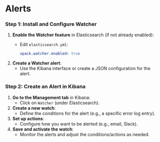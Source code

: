 # Alerts

### Step 1: Install and Configure Watcher

1. **Enable the Watcher feature** in Elasticsearch (if not already enabled):
   *   Edit `elasticsearch.yml`:

       ```yaml
       xpack.watcher.enabled: true
       ```
2. **Create a Watcher alert**:
   * Use the Kibana interface or create a JSON configuration for the alert.

### Step 2: Create an Alert in Kibana

1. **Go to the Management tab** in Kibana:
   * Click on `Watcher` (under Elasticsearch).
2. **Create a new watch**:
   * Define the conditions for the alert (e.g., a specific error log entry).
3. **Set up actions**:
   * Configure how you want to be alerted (e.g., email, Slack).
4. **Save and activate the watch**:
   * Monitor the alerts and adjust the conditions/actions as needed.
